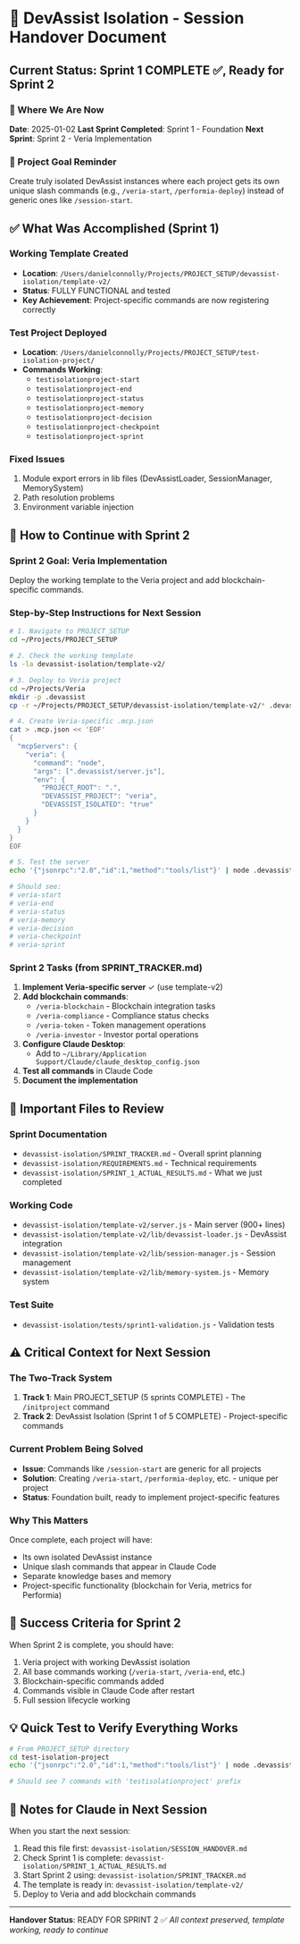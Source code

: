 # 🔄 DevAssist Isolation - Session Handover Document

## Current Status: Sprint 1 COMPLETE ✅, Ready for Sprint 2

### 📍 Where We Are Now

**Date**: 2025-01-02
**Last Sprint Completed**: Sprint 1 - Foundation
**Next Sprint**: Sprint 2 - Veria Implementation

### 🎯 Project Goal Reminder
Create truly isolated DevAssist instances where each project gets its own unique slash commands (e.g., `/veria-start`, `/performia-deploy`) instead of generic ones like `/session-start`.

## ✅ What Was Accomplished (Sprint 1)

### Working Template Created
- **Location**: `/Users/danielconnolly/Projects/PROJECT_SETUP/devassist-isolation/template-v2/`
- **Status**: FULLY FUNCTIONAL and tested
- **Key Achievement**: Project-specific commands are now registering correctly

### Test Project Deployed
- **Location**: `/Users/danielconnolly/Projects/PROJECT_SETUP/test-isolation-project/`
- **Commands Working**: 
  - `testisolationproject-start`
  - `testisolationproject-end`
  - `testisolationproject-status`
  - `testisolationproject-memory`
  - `testisolationproject-decision`
  - `testisolationproject-checkpoint`
  - `testisolationproject-sprint`

### Fixed Issues
1. Module export errors in lib files (DevAssistLoader, SessionManager, MemorySystem)
2. Path resolution problems
3. Environment variable injection

## 🚀 How to Continue with Sprint 2

### Sprint 2 Goal: Veria Implementation
Deploy the working template to the Veria project and add blockchain-specific commands.

### Step-by-Step Instructions for Next Session

```bash
# 1. Navigate to PROJECT_SETUP
cd ~/Projects/PROJECT_SETUP

# 2. Check the working template
ls -la devassist-isolation/template-v2/

# 3. Deploy to Veria project
cd ~/Projects/Veria
mkdir -p .devassist
cp -r ~/Projects/PROJECT_SETUP/devassist-isolation/template-v2/* .devassist/

# 4. Create Veria-specific .mcp.json
cat > .mcp.json << 'EOF'
{
  "mcpServers": {
    "veria": {
      "command": "node",
      "args": [".devassist/server.js"],
      "env": {
        "PROJECT_ROOT": ".",
        "DEVASSIST_PROJECT": "veria",
        "DEVASSIST_ISOLATED": "true"
      }
    }
  }
}
EOF

# 5. Test the server
echo '{"jsonrpc":"2.0","id":1,"method":"tools/list"}' | node .devassist/server.js 2>/dev/null | jq -r '.result.tools[].name'

# Should see:
# veria-start
# veria-end
# veria-status
# veria-memory
# veria-decision
# veria-checkpoint
# veria-sprint
```

### Sprint 2 Tasks (from SPRINT_TRACKER.md)

1. **Implement Veria-specific server** ✓ (use template-v2)
2. **Add blockchain commands**:
   - `/veria-blockchain` - Blockchain integration tasks
   - `/veria-compliance` - Compliance status checks
   - `/veria-token` - Token management operations
   - `/veria-investor` - Investor portal operations
3. **Configure Claude Desktop**:
   - Add to `~/Library/Application Support/Claude/claude_desktop_config.json`
4. **Test all commands** in Claude Code
5. **Document the implementation**

## 📁 Important Files to Review

### Sprint Documentation
- `devassist-isolation/SPRINT_TRACKER.md` - Overall sprint planning
- `devassist-isolation/REQUIREMENTS.md` - Technical requirements
- `devassist-isolation/SPRINT_1_ACTUAL_RESULTS.md` - What we just completed

### Working Code
- `devassist-isolation/template-v2/server.js` - Main server (900+ lines)
- `devassist-isolation/template-v2/lib/devassist-loader.js` - DevAssist integration
- `devassist-isolation/template-v2/lib/session-manager.js` - Session management
- `devassist-isolation/template-v2/lib/memory-system.js` - Memory system

### Test Suite
- `devassist-isolation/tests/sprint1-validation.js` - Validation tests

## ⚠️ Critical Context for Next Session

### The Two-Track System
1. **Track 1**: Main PROJECT_SETUP (5 sprints COMPLETE) - The `/initproject` command
2. **Track 2**: DevAssist Isolation (Sprint 1 of 5 COMPLETE) - Project-specific commands

### Current Problem Being Solved
- **Issue**: Commands like `/session-start` are generic for all projects
- **Solution**: Creating `/veria-start`, `/performia-deploy`, etc. - unique per project
- **Status**: Foundation built, ready to implement project-specific features

### Why This Matters
Once complete, each project will have:
- Its own isolated DevAssist instance
- Unique slash commands that appear in Claude Code
- Separate knowledge bases and memory
- Project-specific functionality (blockchain for Veria, metrics for Performia)

## 🎯 Success Criteria for Sprint 2

When Sprint 2 is complete, you should have:
1. Veria project with working DevAssist isolation
2. All base commands working (`/veria-start`, `/veria-end`, etc.)
3. Blockchain-specific commands added
4. Commands visible in Claude Code after restart
5. Full session lifecycle working

## 💡 Quick Test to Verify Everything Works

```bash
# From PROJECT_SETUP directory
cd test-isolation-project
echo '{"jsonrpc":"2.0","id":1,"method":"tools/list"}' | node .devassist/server.js 2>/dev/null | grep testisolationproject

# Should see 7 commands with 'testisolationproject' prefix
```

## 📝 Notes for Claude in Next Session

When you start the next session:
1. Read this file first: `devassist-isolation/SESSION_HANDOVER.md`
2. Check Sprint 1 is complete: `devassist-isolation/SPRINT_1_ACTUAL_RESULTS.md`
3. Start Sprint 2 using: `devassist-isolation/SPRINT_TRACKER.md`
4. The template is ready in: `devassist-isolation/template-v2/`
5. Deploy to Veria and add blockchain commands

---

**Handover Status**: READY FOR SPRINT 2 ✅
*All context preserved, template working, ready to continue*
